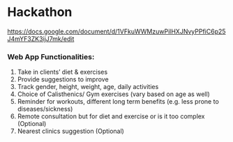 # Hackathon
https://docs.google.com/document/d/1VFkuWWMzuwPilHXJNvyPPfiC6p25J4mYF3ZK3ijJ7mk/edit
### Web App Functionalities:
1. Take in clients’ diet & exercises
2. Provide suggestions to improve
3. Track gender, height, weight, age, daily activities
4. Choice of Calisthenics/ Gym exercises (vary based on age as well)
5. Reminder for workouts, different long term benefits (e.g. less prone to diseases/sickness)
6. Remote consultation but for diet and exercise or is it too complex (Optional)
7. Nearest clinics suggestion (Optional)
